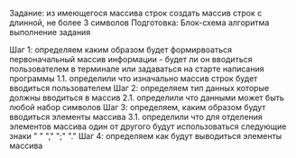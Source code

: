Задание: из имеющегося массива строк создать массив строк с длинной, не более 3 символов 
Подготовка: Блок-схема алгоритма выполнение задания 





Шаг 1: определяем каким образом будет формирвоаться первоначальный массив информации - будет ли он вводиться пользователем в терминале или задаваться на старте написания программы
1.1. определили что изначально массив строк будет вводиться пользователем
Шаг 2: определяем тип данных которые должны вводиться в массив
2.1. определили что данными может быть любой набор символов
Шаг 3: определяем, каким образом будут вводиться элементы массива
3.1. определили что для отделения элементов массива один от другого будут использоваться следующие знаки 
" " "," ";" "."
Шаг 4: определяем как будут выводиться элементы массива 

 <!-- Console.Clear();
      string [] text;

      text = Console.ReadLine().Split(' ', ',', ';', '.');
      for (int i = 0; i < text.Length; i++)
      {
        if (text[i].Length < 3)
        {
            Console.WriteLine(text[i]);
        }
      
      }
        Console.ReadKey(); -->